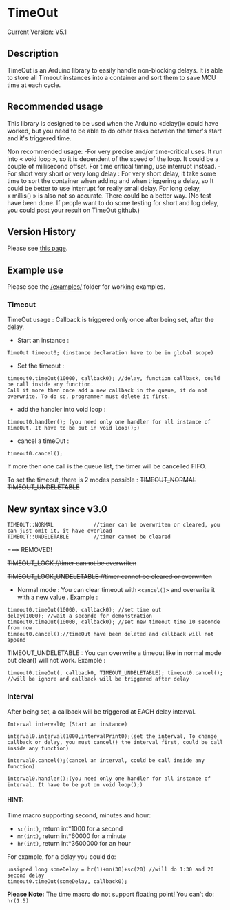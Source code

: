 # TimeOut 

Current Version: V5.1

## Description

TimeOut is an Arduino library to easily handle non-blocking delays. It is able to store all Timeout instances into a container and sort them to save MCU time at each cycle.

## Recommended usage

This library is designed to be used when the Arduino «delay()» could have worked, but you need to be able to do other tasks between the timer's start and it's triggered time.

Non recommended usage: 
	-For very  precise and/or time-critical uses.
		It run into « void loop », so it is dependent of the speed of the loop. It could be a couple of millisecond offset. For time critical timing, use interrupt instead.
	-For short very short or very long delay :
		For very short delay, it take some time to sort the container when adding and when triggering a delay, so It could be better to use interrupt for really small delay. For long delay, « millis() » is also not so accurate. There could be a better way. (No test have been done. If people want to do some testing for short and log delay, you could post your result on TimeOut github.)

## Version History
Please see [this page](/version_history.md).

## Example use

Please see the [/examples/](/examples/) folder for working examples.

### Timeout

TimeOut usage : Callback is triggered only once after being set, after the delay.
* Start an instance :
```
TimeOut timeout0; (instance declaration have to be in global scope)
```
* Set the timeout :
```
timeout0.timeOut(10000, callback0); //delay, function callback, could be call inside any function.
Call it more then once add a new callback in the queue, it do not overwrite. To do so, programmer must delete it first.
```
* add the handler into void loop :
```
timeout0.handler(); (you need only one handler for all instance of TimeOut. It have to be put in void loop();)
```
* cancel a timeOut :
```
timeout0.cancel(); 
```
If more  then one call is the queue list, the timer will be cancelled FIFO.

To set the timeout, there is 2 modes possible :
~~TIMEOUT_NORMAL~~
~~TIMEOUT_UNDELETABLE~~
## New syntax since v3.0
```
TIMEOUT::NORMAL 			//timer can be overwriten or cleared, you can just omit it, it have overload
TIMEOUT::UNDELETABLE  		//timer cannot be cleared
```
===> REMOVED!

~~TIMEOUT_LOCK 				//timer cannot be overwriten~~

~~TIMEOUT_LOCK_UNDELETABLE 	//timer cannot be cleared or overwriten~~
* Normal mode :
You can clear timeout with `<cancel()>` and overwrite it with a new value .
Example :

```
timeout0.timeOut(10000, callback0); //set time out
delay(1000); //wait a seconde for demonstration
timeout0.timeOut(10000, callback0); //set new timeout time 10 seconde from now
timeout0.cancel();//timeOut have been deleted and callback will not append
```

  TIMEOUT_UNDELETABLE :
You can overwrite a timeout like in normal mode but clear() will not work.
Example :

``
timeout0.timeOut(, callback0, TIMEOUT_UNDELETABLE);
timeout0.cancel(); //will be ignore and callback will be triggered after delay
``


### Interval

After being set, a callback will be triggered at EACH delay interval.

```
Interval interval0; (Start an instance)

interval0.interval(1000,intervalPrint0);(set the interval, To change callback or delay, you must cancel() the interval first, could be call inside any function)

interval0.cancel();(cancel an interval, could be call inside any function)

interval0.handler();(you need only one handler for all instance of interval. It have to be put on void loop();)
```

#### HINT: 
Time macro supporting second, minutes and hour:
* `sc(int)`, return int*1000 for a second
* `mn(int)`, return int*60000 for a minute
* `hr(int)`, return int*3600000 for an hour

For example, for a delay you could do:

```
unsigned long someDelay = hr(1)+mn(30)+sc(20) //will do 1:30 and 20 second delay
timeout0.timeOut(someDelay, callback0);	
```

**Please Note:**
The time macro do not support floating point! You can't do: `hr(1.5)`



